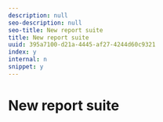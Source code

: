 ```yaml
---
description: null
seo-description: null
seo-title: New report suite
title: New report suite
uuid: 395a7100-d21a-4445-af27-4244d60c9321
index: y
internal: n
snippet: y
---
```


# New report suite

